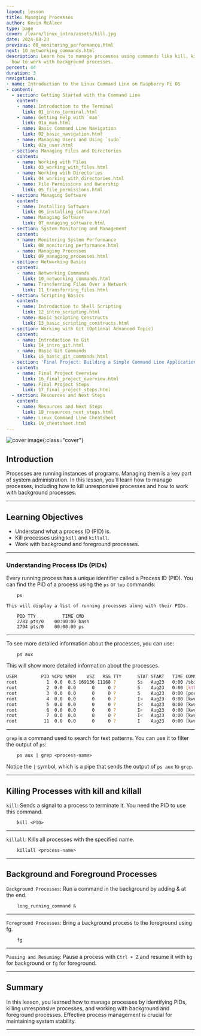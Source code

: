```yaml
---
layout: lesson
title: Managing Processes
author: Kevin McAleer
type: page
cover: /learn/linux_intro/assets/kill.jpg
date: 2024-08-23
previous: 08_monitoring_performance.html
next: 10_networking_commands.html
description: Learn how to manage processes using commands like kill, killall, and
  how to work with background processes.
percent: 44
duration: 3
navigation:
- name: Introduction to the Linux Command Line on Raspberry Pi OS
- content:
  - section: Getting Started with the Command Line
    content:
    - name: Introduction to the Terminal
      link: 01_intro_terminal.html
    - name: Getting Help with `man`
      link: 01a_man.html
    - name: Basic Command Line Navigation
      link: 02_basic_navigation.html
    - name: Managing Users and Using `sudo`
      link: 02a_user.html
  - section: Managing Files and Directories
    content:
    - name: Working with Files
      link: 03_working_with_files.html
    - name: Working with Directories
      link: 04_working_with_directories.html
    - name: File Permissions and Ownership
      link: 05_file_permissions.html
  - section: Managing Software
    content:
    - name: Installing Software
      link: 06_installing_software.html
    - name: Managing Software
      link: 07_managing_software.html
  - section: System Monitoring and Management
    content:
    - name: Monitoring System Performance
      link: 08_monitoring_performance.html
    - name: Managing Processes
      link: 09_managing_processes.html
  - section: Networking Basics
    content:
    - name: Networking Commands
      link: 10_networking_commands.html
    - name: Transferring Files Over a Network
      link: 11_transferring_files.html
  - section: Scripting Basics
    content:
    - name: Introduction to Shell Scripting
      link: 12_intro_scripting.html
    - name: Basic Scripting Constructs
      link: 13_basic_scripting_constructs.html
  - section: Working with Git (Optional Advanced Topic)
    content:
    - name: Introduction to Git
      link: 14_intro_git.html
    - name: Basic Git Commands
      link: 15_basic_git_commands.html
  - section: 'Final Project: Building a Simple Command Line Application'
    content:
    - name: Final Project Overview
      link: 16_final_project_overview.html
    - name: Final Project Steps
      link: 17_final_project_steps.html
  - section: Resources and Next Steps
    content:
    - name: Resources and Next Steps
      link: 18_resources_next_steps.html
    - name: Linux Command Line Cheatsheet
      link: 19_cheatsheet.html
---
```



![cover image]({{page.cover}}){:class="cover"}

## Introduction

Processes are running instances of programs. Managing them is a key part of system administration. In this lesson, you'll learn how to manage processes, including how to kill unresponsive processes and how to work with background processes.

---

## Learning Objectives

- Understand what a process ID (PID) is.
- Kill processes using `kill` and `killall`.
- Work with background and foreground processes.

---

### Understanding Process IDs (PIDs)

Every running process has a unique identifier called a Process ID (PID). You can find the PID of a process using the `ps` or `top` commands:

        ps

    This will display a list of running processes along with their PIDs.

        PID TTY          TIME CMD
        2783 pts/0    00:00:00 bash
        2794 pts/0    00:00:00 ps

---

To see more detailed information about the processes, you can use:

        ps aux

This will show more detailed information about the processes.

```bash
USER         PID %CPU %MEM    VSZ   RSS TTY      STAT START   TIME COMMAND
root           1  0.0  0.5 169136 11168 ?        Ss   Aug23   0:00 /sbin/init sp
root           2  0.0  0.0      0     0 ?        S    Aug23   0:00 [kthreadd]
root           3  0.0  0.0      0     0 ?        S    Aug23   0:00 [pool_workque
root           4  0.0  0.0      0     0 ?        I<   Aug23   0:00 [kworker/R-rc
root           5  0.0  0.0      0     0 ?        I<   Aug23   0:00 [kworker/R-rc
root           6  0.0  0.0      0     0 ?        I<   Aug23   0:00 [kworker/R-sl
root           7  0.0  0.0      0     0 ?        I<   Aug23   0:00 [kworker/R-ne
root          11  0.0  0.0      0     0 ?        I    Aug23   0:00 [kworker/u8:0
```

---

`grep` is a command used to search for text patterns. You can use it to filter the output of `ps`:

        ps aux | grep <process-name>

Notice the `|` symbol, which is a pipe that sends the output of `ps aux` to `grep`.

---

## Killing Processes with kill and killall

`kill`: Sends a signal to a process to terminate it. You need the PID to use this command.

        kill <PID>

---

`killall`: Kills all processes with the specified name.

        killall <process-name>

---

## Background and Foreground Processes

`Background Processes`: Run a command in the background by adding & at the end.

        long_running_command &

---

`Foreground Processes`: Bring a background process to the foreground using fg.

        fg

---

`Pausing and Resuming`: Pause a process with `Ctrl + Z` and resume it with `bg` for background or `fg` for foreground.

---

## Summary

In this lesson, you learned how to manage processes by identifying PIDs, killing unresponsive processes, and working with background and foreground processes. Effective process management is crucial for maintaining system stability.

---
